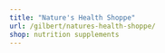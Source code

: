 ```yaml
---
title: "Nature's Health Shoppe"
url: /gilbert/natures-health-shoppe/
shop: nutrition supplements
---
```

